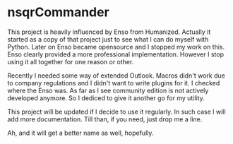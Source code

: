 nsqrCommander
=============

This project is heavily influenced by Enso from Humanized. Actually it started as a copy of that project just to see what I can do myself with Python. Later on Enso became opensource and I stopped my work on this. Enso clearly provided a more professional implementation. However I stop using it all together for one reason or other.

Recently I needed some way of extended Outlook. Macros didn't work due to company regulations and I didn't want to write plugins for it. I checked where the Enso was. As far as I see community edition is not actively developed anymore. So I dediced to give it another go for my utility. 

This project will be updated if I decide to use it regularly. In such case I will add more documentation. Till than, if you need, just drop me a line.

Ah, and it will get a better name as well, hopefully.
